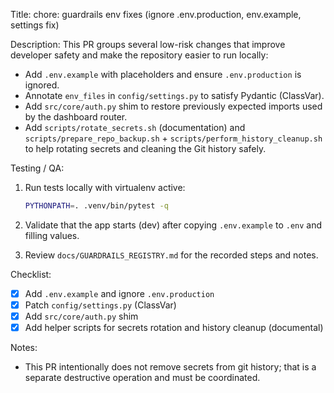 Title: chore: guardrails env fixes (ignore .env.production, env.example, settings fix)

Description:
This PR groups several low-risk changes that improve developer safety and make the repository easier to run locally:

- Add `.env.example` with placeholders and ensure `.env.production` is ignored.
- Annotate `env_files` in `config/settings.py` to satisfy Pydantic (ClassVar).
- Add `src/core/auth.py` shim to restore previously expected imports used by the dashboard router.
- Add `scripts/rotate_secrets.sh` (documentation) and `scripts/prepare_repo_backup.sh` + `scripts/perform_history_cleanup.sh` to help rotating secrets and cleaning the Git history safely.

Testing / QA:

1. Run tests locally with virtualenv active:

   ```bash
   PYTHONPATH=. .venv/bin/pytest -q
   ```

2. Validate that the app starts (dev) after copying `.env.example` to `.env` and filling values.

3. Review `docs/GUARDRAILS_REGISTRY.md` for the recorded steps and notes.

Checklist:
- [x] Add `.env.example` and ignore `.env.production`
- [x] Patch `config/settings.py` (ClassVar)
- [x] Add `src/core/auth.py` shim
- [x] Add helper scripts for secrets rotation and history cleanup (documental)

Notes:
- This PR intentionally does not remove secrets from git history; that is a separate destructive operation and must be coordinated.
